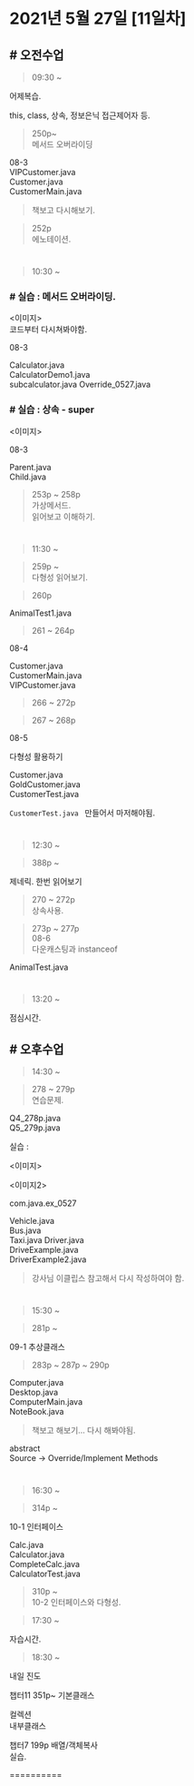 # 2021년 5월 27일 [11일차]

## # 오전수업

> 09:30 ~

어제복습.  

this, class, 상속, 정보은닉 접근제어자 등.



> 250p~  
> 메서드 오버라이딩  

08-3   
VIPCustomer.java  
Customer.java  
CustomerMain.java  
> 책보고 다시해보기.

> 252p  
> 에노테이션.  




#

> 10:30 ~

### # 실습 : 메서드 오버라이딩.
<이미지>  
코드부터 다시쳐봐야함. 

08-3

Calculator.java  
CalculatorDemo1.java  
subcalculator.java
Override_0527.java  



### # 실습 : 상속 - super  
<이미지>  

08-3

Parent.java  
Child.java  


> 253p ~ 258p  
> 가상메서드.  
> 읽어보고 이해하기.  

#  
> 11:30 ~

> 259p ~  
> 다형성 읽어보기. 


> 260p  

AnimalTest1.java  


> 261 ~ 264p

08-4  

Customer.java  
CustomerMain.java  
VIPCustomer.java  


> 266 ~ 272p


> 267 ~ 268p  

08-5  

다형성 활용하기  

Customer.java  
GoldCustomer.java  
CustomerTest.java  

`CustomerTest.java ` 만들어서 마저해야됨.


#  
> 12:30 ~


> 388p ~ 

제네릭. 한번 읽어보기  


> 270 ~ 272p  
상속사용.



> 273p ~ 277p  
08-6  
다운캐스팅과 instanceof  

AnimalTest.java  

#  
> 13:20 ~

점심시간.

## # 오후수업

> 14:30 ~

> 278 ~ 279p  
연습문제. 

Q4_278p.java  
Q5_279p.java  


실습 : 

<이미지>

<이미지2>

com.java.ex_0527

Vehicle.java  
Bus.java  
Taxi.java 
Driver.java  
DriveExample.java  
DriverExample2.java  

> 강사님 이클립스 참고해서 다시 작성하여야 함.  

#
> 15:30 ~ 

> 281p ~   

09-1 추상클래스  

> 283p  ~ 287p ~ 290p

Computer.java  
Desktop.java  
ComputerMain.java  
NoteBook.java  
> 책보고 해보기... 다시 해봐야됨.


abstract  
Source -> Override/Implement Methods  



#
> 16:30 ~

> 314p ~  

10-1 인터페이스  

Calc.java  
Calculator.java  
CompleteCalc.java  
CalculatorTest.java  



> 310p ~  
> 10-2 인터페이스와 다형성.  









> 17:30 ~

자습시간.


> 18:30 ~

내일 진도  

챕터11 351p~ 기본클래스

컬렉션  
내부클래스  

챕터7 199p 배열/객체복사  
실습.  

==========
